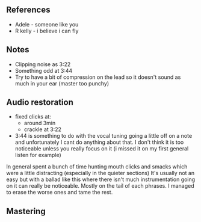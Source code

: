 ## References
- Adele - someone like you
- R kelly - i believe i can fly
## Notes
- Clipping noise as 3:22
- Something odd at 3:44 
- Try to have a bit of compression on the lead so it doesn't sound as much in your ear (master too punchy)
## Audio restoration
- fixed clicks at:
	- around 3min
	- crackle at 3:22
- 3:44 is something to do with the vocal tuning going a little off on a note and unfortunately I cant do anything about that. I don't think it is too noticeable unless you really focus on it (i missed it on my first general listen for example)

In general spent a bunch of time hunting mouth clicks and smacks which were a little distracting (especially in the quieter sections) It's usually not an easy but with a ballad like this where there isn't much instrumentation going on it can really be noticeable. Mostly on the tail of each phrases. I managed to erase the worse ones and tame the rest.
## Mastering


